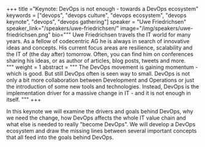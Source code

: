 +++
title ="Keynote: DevOps is not enough - towards a DevOps ecosystem"
keywords = ["devops", "devops culture", "devops ecosystem", "devops keynote", "devops", "devops gathering"]
speaker = "Uwe Friedrichsen"
speaker_link="/speakers/uwe-friedrichsen/"
image="/img/speakers/uwe-friedrichsen.png"
bio="""
Uwe Friedrichsen travels the IT world for many years. As a fellow of codecentric AG he is always in search of innovative ideas and concepts. His current focus areas are resilience, scalability and the IT of (the day after) tomorrow. Often, you can find him on conferences sharing his ideas, or as author of articles, blog posts, tweets and more.  
"""
weight = 1
abstract = """
The DevOps movement is gaining momentum - which is good. But still DevOps often is seen way to small. DevOps is not only a bit more collaboration between Development and Operations or just the introduction of some new tools and technologies. Instead, DevOps is the implementation driver for a massive change in IT - and it is not enough in itself.
"""
+++

In this keynote we will examine the drivers and goals behind DevOps, why we need the change, how DevOps affects the whole IT value chain and what else is needed to really "become DevOps". We will develop a DevOps ecosystem and draw the missing lines between several important concepts that all feed into the goals behind DevOps.
